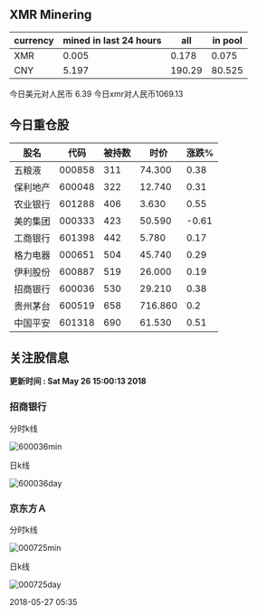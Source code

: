 ## XMR Minering

|currency|mined in last 24 hours|all|in pool|
|---|---|---|---|
|XMR|0.005|0.178|0.075|
|CNY|5.197|190.29|80.525|

今日美元对人民币 6.39	今日xmr对人民币1069.13


## 今日重仓股 

|股名|代码|被持数|时价|涨跌%|
|---|---|---|---|---|
|五粮液|000858|311|74.300|0.38|
|保利地产|600048|322|12.740|0.31|
|农业银行|601288|406|3.630|0.55|
|美的集团|000333|423|50.590|-0.61|
|工商银行|601398|442|5.780|0.17|
|格力电器|000651|504|45.740|0.29|
|伊利股份|600887|519|26.000|0.19|
|招商银行|600036|530|29.210|0.38|
|贵州茅台|600519|658|716.860|0.2|
|中国平安|601318|690|61.530|0.51|

## 关注股信息
**更新时间 : Sat May 26 15:00:13 2018**
### 招商银行 
分时k线

![600036min](http://image.sinajs.cn/newchart/min/n/sh600036.gif)

日k线

![600036day](http://image.sinajs.cn/newchart/daily/n/sh600036.gif)

### 京东方Ａ 
分时k线

![000725min](http://image.sinajs.cn/newchart/min/n/sz000725.gif)

日k线

![000725day](http://image.sinajs.cn/newchart/daily/n/sz000725.gif)

2018-05-27 05:35